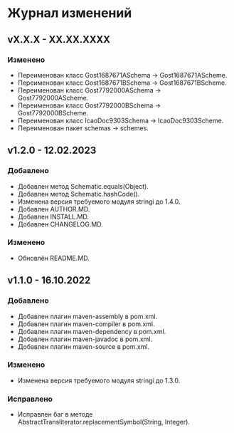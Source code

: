 # Журнал изменений
## vX.X.X - XX.XX.XXXX
### Изменено
* Переименован класс Gost1687671ASchema -> Gost1687671AScheme.
* Переименован класс Gost1687671BSchema -> Gost1687671BScheme.
* Переименован класс Gost7792000ASchema -> Gost7792000AScheme.
* Переименован класс Gost7792000BSchema -> Gost7792000BScheme.
* Переименован класс IcaoDoc9303Schema -> IcaoDoc9303Scheme.
* Переименован пакет schemas -> schemes.

## v1.2.0 - 12.02.2023
### Добавлено
* Добавлен метод Schematic.equals(Object).
* Добавлен метод Schematic.hashCode().
* Изменена версия требуемого модуля stringi до 1.4.0.
* Добавлен AUTHOR.MD.
* Добавлен INSTALL.MD.
* Добавлен CHANGELOG.MD.

### Изменено
* Обновлён README.MD.

## v1.1.0 - 16.10.2022
### Добавлено
* Добавлен плагин maven-assembly в pom.xml.
* Добавлен плагин maven-compiler в pom.xml.
* Добавлен плагин maven-dependency в pom.xml.
* Добавлен плагин maven-javadoc в pom.xml.
* Добавлен плагин maven-source в pom.xml.

### Изменено
* Изменена версия требуемого модуля stringi до 1.3.0.

### Исправлено
* Исправлен баг в методе AbstractTransliterator.replacementSymbol(String, Integer).
